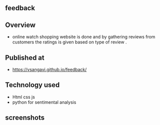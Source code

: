 ## feedback
## Overview
* online watch shopping website is done and by gathering  reviews from  customers the ratings is given based on type of review .
## Published at
* https://vsangavi.github.io/feedback/
## Technology used
* Html css js
* python for sentimental analysis
## screenshots

